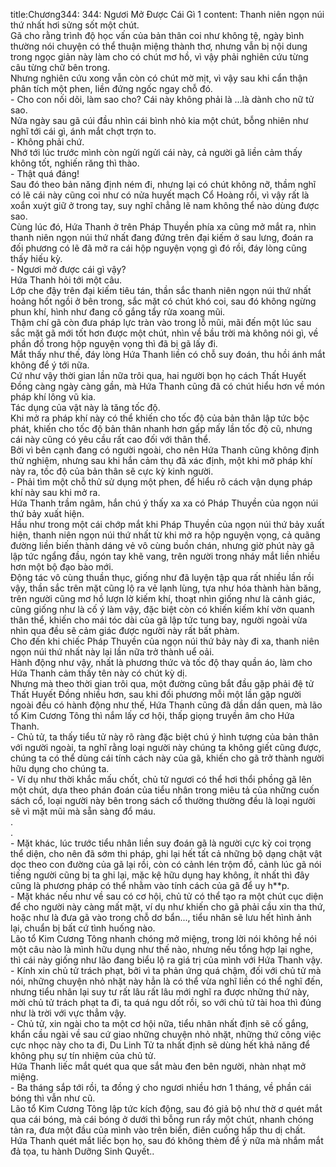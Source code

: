 title:Chương344: 344: Ngươi Mở Được Cái Gì 1
content:
Thanh niên ngọn núi thứ nhất hơi sửng sốt một chút.<br>Gã cho rằng trình độ học vấn của bản thân coi như không tệ, ngày bình thường nói chuyện có thể thuận miệng thành thơ, nhưng vẫn bị nội dung trong ngọc giản này làm cho có chút mơ hồ, vì vậy phải nghiên cứu từng câu từng chữ bên trong.<br>Nhưng nghiên cứu xong vẫn còn có chút mờ mịt, vì vậy sau khi cẩn thận phân tích một phen, liền đứng ngốc ngay chỗ đó.<br>- Cho con nối dõi, làm sao cho? Cái này không phải là …là dành cho nữ tử sao.<br>Nửa ngày sau gã cúi đầu nhìn cái bình nhỏ kia một chút, bỗng nhiên như nghĩ tới cái gì, ánh mắt chợt trợn to.<br>- Không phải chứ.<br>Nhớ tới lúc trước mình còn ngửi ngửi cái này, cả người gã liền cảm thấy không tốt, nghiến răng thì thào.<br>- Thật quá đáng!<br>Sau đó theo bản năng định ném đi, nhưng lại có chút không nỡ, thầm nghĩ có lẽ cái này cũng coi như có nửa huyết mạch Cổ Hoàng rồi, vì vậy rất là xoắn xuýt giữ ở trong tay, suy nghĩ chẳng lẽ nam không thể nào dùng được sao.<br>Cùng lúc đó, Hứa Thanh ở trên Pháp Thuyền phía xa cũng mở mắt ra, nhìn thanh niên ngọn núi thứ nhất đang đứng trên đại kiếm ở sau lưng, đoán ra đối phương có lẽ đã mở ra cái hộp nguyện vọng gì đó rồi, đáy lòng cũng thấy hiếu kỳ.<br>- Ngươi mở được cái gì vậy?<br>Hứa Thanh hỏi tới một câu.<br>Lớp che đậy trên đại kiếm tiêu tán, thần sắc thanh niên ngọn núi thứ nhất hoảng hốt ngồi ở bên trong, sắc mặt có chút khó coi, sau đó không ngừng phun khí, hình như đang cố gắng tẩy rửa xoang mũi.<br>Thậm chí gã còn đưa pháp lực tràn vào trong lỗ mũi, mãi đến một lúc sau sắc mặt gã mới tốt hơn được một chút, nhìn về bầu trời mà không nói gì, về phần đồ trong hộp nguyện vọng thì đã bị gã lấy đi.<br>Mắt thấy như thế, đáy lòng Hứa Thanh liền có chỗ suy đoán, thu hồi ánh mắt không để ý tới nữa.<br>Cứ như vậy thời gian lần nữa trôi qua, hai người bọn họ cách Thất Huyết Đồng càng ngày càng gần, mà Hứa Thanh cũng đã có chút hiểu hơn về món pháp khí lông vũ kia.<br>Tác dụng của vật này là tăng tốc độ.<br>Khi mở ra pháp khí này có thể khiến cho tốc độ của bản thân lập tức bộc phát, khiến cho tốc độ bản thân nhanh hơn gấp mấy lần tốc độ cũ, nhưng cái này cũng có yêu cầu rất cao đối với thân thể.<br>Bởi vì bên cạnh đang có người ngoài, cho nên Hứa Thanh cũng không định thử nghiệm, nhưng sau khi hắn cảm thụ đã xác định, một khi mở pháp khí này ra, tốc độ của bản thân sẽ cực kỳ kinh người.<br>- Phải tìm một chỗ thử sử dụng một phen, để hiểu rõ cách vận dụng pháp khí này sau khi mở ra.<br>Hứa Thanh trầm ngâm, hắn chú ý thấy xa xa có Pháp Thuyền của ngọn núi thứ bảy xuất hiện.<br>Hầu như trong một cái chớp mắt khi Pháp Thuyền của ngọn núi thứ bảy xuất hiện, thanh niên ngọn núi thứ nhất từ khi mở ra hộp nguyện vọng, cả quãng đường liền biến thành dáng vẻ vô cùng buồn chán, nhưng giờ phút này gã lập tức ngẩng đầu, ngón tay khẽ vang, trên người trong nháy mắt liền nhiều hơn một bộ đạo bào mới.<br>Động tác vô cùng thuần thục, giống như đã luyện tập qua rất nhiều lần rồi vậy, thần sắc trên mặt cũng lộ ra vẻ lạnh lùng, tựa như hóa thành hàn băng, trên người cũng mơ hồ lượn lờ kiếm khí, thoạt nhìn giống như là cảnh giác, cũng giống như là cố ý làm vậy, đặc biệt còn có khiến kiếm khí vờn quanh thân thể, khiến cho mái tóc dài của gã lập tức tung bay, người ngoài vừa nhìn qua đều sẽ cảm giác được người này rất bất phàm.<br>Cho đến khi chiếc Pháp Thuyền của ngọn núi thứ bảy này đi xa, thanh niên ngọn núi thứ nhất này lại lần nữa trở thành uể oải.<br>Hành động như vậy, nhất là phương thức và tốc độ thay quần áo, làm cho Hứa Thanh cảm thấy tên này có chút kỳ dị.<br>Nhưng mà theo thời gian trôi qua, một đường cũng bắt đầu gặp phải đệ tử Thất Huyết Đồng nhiều hơn, sau khi đối phương mỗi một lần gặp người ngoài đều có hành động như thế, Hứa Thanh cũng đã dần dần quen, mà lão tổ Kim Cương Tông thì nắm lấy cơ hội, thấp giọng truyền âm cho Hứa Thanh.<br>- Chủ tử, ta thấy tiểu tử này rõ ràng đặc biệt chú ý hình tượng của bản thân với người ngoài, ta nghĩ rằng loại người này chúng ta không giết cũng được, chúng ta có thể dùng cái tính cách này của gã, khiến cho gã trở thành người hữu dụng cho chúng ta.<br>- Ví dụ như thời khắc mấu chốt, chủ tử ngươi có thể hơi thổi phồng gã lên một chút, dựa theo phán đoán của tiểu nhân trong miêu tả của những cuốn sách cổ, loại người này bên trong sách cổ thường thường đều là loại người sẽ vì mặt mũi mà sẵn sàng đổ máu.<br>.<br>.<br>- Mặt khác, lúc trước tiểu nhân liền suy đoán gã là người cực kỳ coi trọng thể diện, cho nên đã sớm thi pháp, ghi lại hết tất cả những bộ dạng chật vật dọc theo con đường của gã lại rồi, còn có cảnh lén trộm đồ, cảnh lúc gã nói tiếng người cũng bị ta ghi lại, mặc kệ hữu dụng hay không, ít nhất thì đây cũng là phương pháp có thể nhằm vào tính cách của gã để uy h**p.<br>- Mặt khác nếu như về sau có cơ hội, chủ tử có thể tạo ra một chút cục diện để cho người này càng mất mặt, ví dụ như khiến cho gã phải cầu xin tha thứ, hoặc như là đưa gã vào trong chỗ dơ bẩn..., tiểu nhân sẽ lưu hết hình ảnh lại, chuẩn bị bất cứ tình huống nào.<br>Lão tổ Kim Cương Tông nhanh chóng mở miệng, trong lời nói không hề nói một câu nào là mình hữu dụng như thế nào, nhưng nếu tổng hợp lại nghe, thì cái này giống như lão đang biểu lộ ra giá trị của mình với Hứa Thanh vậy.<br>- Kính xin chủ tử trách phạt, bởi vì ta phản ứng quá chậm, đối với chủ tử mà nói, những chuyện nhỏ nhặt này hẳn là có thể vừa nghĩ liền có thể nghĩ đến, nhưng tiểu nhân lại suy tư rất lâu rất lâu mới nghĩ ra được những thứ này, mời chủ tử trách phạt ta đi, ta quá ngu dốt rồi, so với chủ tử tài hoa thì đúng như là trời với vực thẳm vậy.<br>- Chủ tử, xin ngài cho ta một cơ hội nữa, tiểu nhân nhất định sẽ cố gắng, khẩn cầu ngài về sau cứ giao những chuyện nhỏ nhặt, những thứ công việc cực nhọc này cho ta đi, Du Linh Tử ta nhất định sẽ dùng hết khả năng để không phụ sự tín nhiệm của chủ tử.<br>Hứa Thanh liếc mắt quét qua que sắt màu đen bên người, nhàn nhạt mở miệng.<br>- Ba tháng sắp tới rồi, ta đồng ý cho ngươi nhiều hơn 1 tháng, về phần cái bóng thì vẫn như cũ.<br>Lão tổ Kim Cương Tông lập tức kích động, sau đó giả bộ như thờ ơ quét mắt qua cái bóng, mà cái bóng ở dưới thì bỗng run rẩy một chút, nhanh chóng tản ra, đưa một đầu của mình vào trên biển, điên cuồng hấp thu dị chất.<br>Hứa Thanh quét mắt liếc bọn họ, sau đó không thèm để ý nữa mà nhắm mắt đả tọa, tu hành Dưỡng Sinh Quyết..<br>